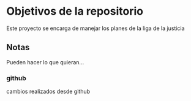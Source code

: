 # Objetivos de la repositorio

Este proyecto se encarga de manejar los planes de la liga de la justicia


## Notas
Pueden hacer lo que quieran...

### github
cambios realizados desde github


